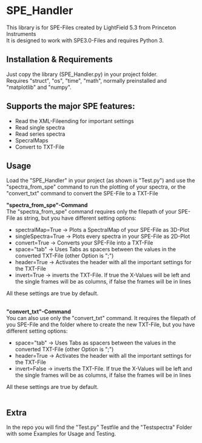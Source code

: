 # SPE_Handler
This library is for SPE-Files created by LightField 5.3 from Princeton Instruments<br>
It is designed to work with SPE3.0-Files and requires Python 3.

## Installation & Requirements
Just copy the library (SPE_Handler.py) in your project folder.<br>
Requires "struct", "os", "time", "math", normally preinstalled and "matplotlib" and "numpy".

## Supports the major SPE features:
- Read the XML-Fileending for important settings
- Read single spectra
- Read series spectra
- SpecralMaps
- Convert to TXT-File

## Usage
Load the "SPE_Handler" in your project (as shown is "Test.py") and use the "spectra_from_spe" command to run the plotting of your spectra, or the "convert_txt" command to convert the SPE-File to a TXT-File<br>

<b>"spectra_from_spe"-Command</b><br>
The "spectra_from_spe" command requires only the filepath of your SPE-File as string, but you have different setting options:<br>
- spectralMap=True -> Plots a SpectralMap of your SPE-File as 3D-Plot
- singleSpectra=True -> Plots every spectra in your SPE-File as 2D-Plot
- convert=True -> Converts your SPE-File into a TXT-File
- space="tab" -> Uses Tabs as spacers between the values in the converted TXT-File (other Option is ";")
- header=True -> Activates the header with all the important settings for the TXT-File
- invert=True -> inverts the TXT-File. If true the X-Values will be left and the single frames will be as columns, if false the frames will be in lines

All these settings are true by default.<br><br>

<b>"convert_txt"-Command</b><br>
You can also use only the "convert_txt" command. It requires the filepath of you SPE-File and the folder where to create the new TXT-File, but you have different setting options:<br>
- space="tab" -> Uses Tabs as spacers between the values in the converted TXT-File (other Option is ";")
- header=True -> Activates the header with all the important settings for the TXT-File
- invert=False -> inverts the TXT-File. If true the X-Values will be left and the single frames will be as columns, if false the frames will be in lines

All these settings are true by default.<br><br>

## Extra
In the repo you will find the "Test.py" Testfile and the "Testspectra" Folder with some Examples for Usage and Testing.
